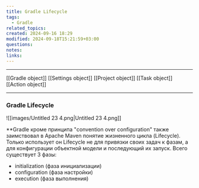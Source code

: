 ```yaml
---
title: Gradle Lifecycle
tags:
  - Gradle
related_topics: 
created: 2024-09-16 18:29
modified: 2024-09-18T15:21:59+03:00
questions: 
notes: 
links: 
---
```


----
[[Gradle object]]
[[Settings object]]
[[Project object]]
[[Task object]]
[[Action object]]

----

### Gradle Lifecycle

![[images/Untitled 23 4.png|Untitled 23 4.png]]

**Gradle кроме принципа "convention over configuration" также заимствовал в Apache Maven понятие жизненного цикла (Lifecycle). 
Только использует он Lifecycle не для привязки своих задач к фазам, а для конфигурации объектной модели и последующий их запуск. Всего существует 3 фазы:  
- initialization (фаза инициализации)  
- configuration (фаза настройки)  
- execution (фаза выполнения)  
